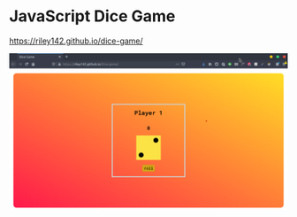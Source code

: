 # JavaScript Dice Game
https://riley142.github.io/dice-game/

![Screenshot](https://raw.githubusercontent.com/Riley142/dice-game/main/dice.png)
